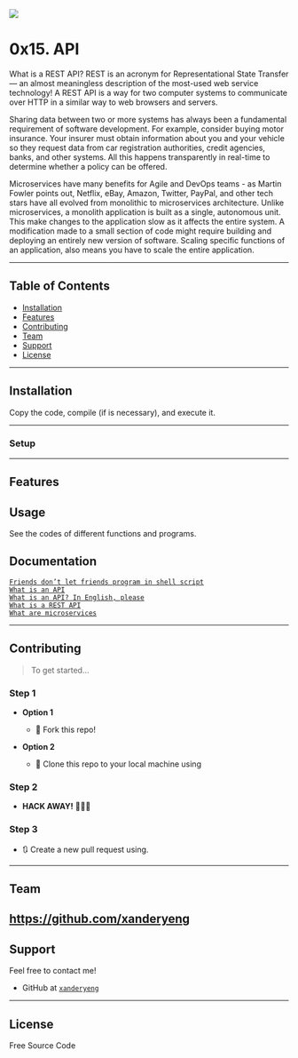 <img src="https://youtu.be/-2kyU6-j8ZQ">

# 0x15. API

What is a REST API? REST is an acronym for Representational State Transfer — an almost meaningless description of the most-used web service technology! A REST API is a way for two computer systems to communicate over HTTP in a similar way to web browsers and servers.

Sharing data between two or more systems has always been a fundamental requirement of software development. For example, consider buying motor insurance. Your insurer must obtain information about you and your vehicle so they request data from car registration authorities, credit agencies, banks, and other systems. All this happens transparently in real-time to determine whether a policy can be offered.

Microservices have many benefits for Agile and DevOps teams - as Martin Fowler points out, Netflix, eBay, Amazon, Twitter, PayPal, and other tech stars have all evolved from monolithic to microservices architecture. Unlike microservices, a monolith application is built as a single, autonomous unit. This make changes to the application slow as it affects the entire system.  A modification made to a small section of code might require building and deploying an entirely new version of software.  Scaling specific functions of an application, also means you have to scale the entire application.

---

## Table of Contents

- [Installation](#installation)
- [Features](#features)
- [Contributing](#contributing)
- [Team](#team)
- [Support](#support)
- [License](#license)


---


## Installation

Copy the code, compile (if is necessary), and execute it.

---

### Setup

---

## Features
## Usage

See the codes of different functions and programs.

## Documentation

<a href="https://intranet.hbtn.io/rltoken/6isWaTEpGTrwhzCCG5s_Tw">`Friends don’t let friends program in shell script`</a><br>
<a href="https://intranet.hbtn.io/rltoken/13UaAZ1pQKQYY7VVwzJwCQ">`What is an API`</a><br>
<a href="https://intranet.hbtn.io/rltoken/I1nC8rhySGahG3gXYBfDPA">`What is an API? In English, please`</a><br>
<a href="https://intranet.hbtn.io/rltoken/0KygelrSeZsIujDu-I2a0w">`What is a REST API`</a><br>
<a href="https://intranet.hbtn.io/rltoken/lewYS0z2RuFuiIkIgaCHSA">`What are microservices`</a><br>

---

## Contributing

> To get started...

### Step 1

- **Option 1**
    - 🍴 Fork this repo!

- **Option 2**
    - 👯 Clone this repo to your local machine using

### Step 2

- **HACK AWAY!** 🔨🔨🔨

### Step 3

- 🔃 Create a new pull request using.
---

## Team

https://github.com/xanderyeng
---

## Support

Feel free to contact me!

- GitHub at <a href="https://github.com/xanderyeng">`xanderyeng`</a>

---

## License

Free Source Code
